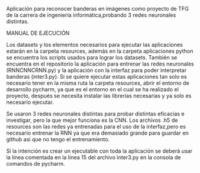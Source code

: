 Aplicación para reconocer banderas en imágenes como proyecto de TFG de la carrera de ingeniería informática,probando 3 redes neuronales distintas.


MANUAL DE EJECUCIÓN

Los datasets y los elementos necesarios para ejecutar las aplicaciones estarán en la carpeta resources, además en la carpeta aplicaciones python se encuentra los scripts usados para lograr los datasets.
También se encuentra en el repositorio la aplicación para entrenar las redes neuronales (RNNCNNCRNN.py) y la aplicación con la interfaz para poder interpretar banderas (inter3.py). Si se quiere ejecutar estas aplicaciones tan solo es necesario tener en la misma ruta la carpeta resources, abrir el entorno de desarrollo pycharm, ya que es el entorno en el cual se ha realizado el proyecto, después se necesita instalar las librerías necesarias y ya solo es necesario ejecutar.

Se usaron 3 redes neuronales distintas para probar distintas eficacias e investigar, pero la que mejor funciona es la CNN. Los archivos .h5 de resources son las redes ya entrenadas para el uso de la interfaz,pero es necesario entrenar la RNN ya que era demasiado grande para guardar en github asi que no tengo el entrenamiento.

Si la intención es crear un ejecutable con toda la aplicación se deberá usar la línea comentada en la línea 15 del archivo inter3.py en la consola de comandos de pycharm.


